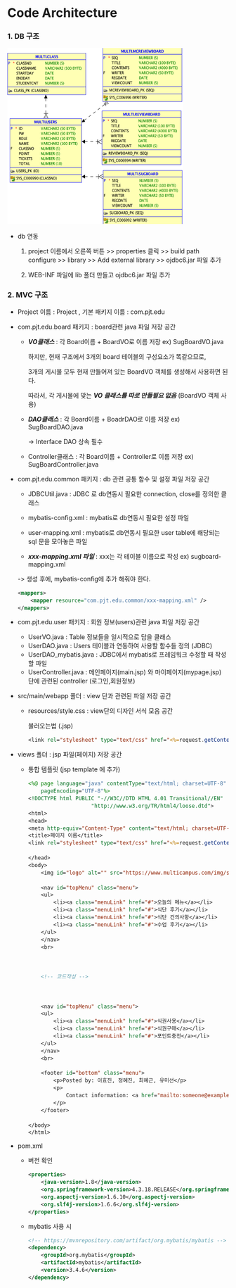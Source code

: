 # Code Architecture

### 1. DB 구조

<img src="images/db.png" width="400" height="400">



* db 연동

  1. project 이름에서 오른쪽 버튼 >> properties 클릭 >> build path configure >> library >> Add external library >> ojdbc6.jar 파일 추가

  2. WEB-INF 파일에 lib 폴더 만들고 ojdbc6.jar 파일 추가 

### 2. MVC 구조

* Project 이름 : Project , 기본 패키지 이름 : com.pjt.edu

* com.pjt.edu.board 패키지 : board관련 java 파일 저장 공간

  - ***VO클래스*** : 각 Board이름 + BoardVO로 이름 저장 ex) SugBoardVO.java 

    하지만, 현재 구조에서 3개의 board 테이블의 구성요소가 똑같으므로, 

    3개의 게시물 모두 현재 만들어져 있는 BoardVO 객체를 생성해서 사용하면 된다.

    따라서, 각 게시물에 맞는 ***VO 클래스를 따로 만들필요 없음*** (BoardVO 객체 사용)

  - ***DAO클래스*** : 각 Board이름 + BoadrDAO로 이름 저장 ex) SugBoardDAO.java

    -> Interface DAO 상속 필수

  - Controller클래스 : 각 Board이름 + Controller로 이름 저장 ex) SugBoardController.java

* com.pjt.edu.common 패키지 : db 관련 공통 함수 및 설정 파일 저장 공간

  * JDBCUtil.java : JDBC 로 db연동시 필요한 connection, close를 정의한 클래스

  * mybatis-config.xml : mybatis로 db연동시 필요한 설정 파일

  * user-mapping.xml : mybatis로 db연동시 필요한 user table에 해당되는 sql 문을 모아놓은 파일

  *  ***xxx-mapping.xml 파일*** : xxx는 각 테이블 이름으로 작성 ex) sugboard-mapping.xml 

    -> 생성 후에, mybatis-config에 추가 해줘야 한다.

    ```xml
    <mappers>
    	<mapper resource="com.pjt.edu.common/xxx-mapping.xml" />
    </mappers>
    ```

* com.pjt.edu.user 패키지 : 회원 정보(users)관련 java 파일 저장 공간

  * UserVO.java : Table 정보들을 일시적으로 담을 클래스
  * UserDAO.java : Users 테이블과 연동하여 사용할 함수들 정의 (JDBC)
  * UserDAO_mybatis.java : JDBC에서 mybatis로 프레임워크 수정할 때 작성할 파일
  * UserController.java : 메인페이지(main.jsp) 와 마이페이지(mypage.jsp) 단에 관련된 controller (로그인,회원정보)

* src/main/webapp 폴더 : view 단과 관련된 파일 저장 공간

  * resources/style.css : view단의 디자인 서식 모음 공간

    불러오는법 (.jsp)

    ```jsp
    <link rel="stylesheet" type="text/css" href="<%=request.getContextPath() %>/resources/style.css" />
    ```

* views 폴더 : jsp 파일(페이지) 저장 공간

  * 통합 템플릿 (jsp template 에 추가)

    ```jsp
    <%@ page language="java" contentType="text/html; charset=UTF-8"
    	pageEncoding="UTF-8"%>
    <!DOCTYPE html PUBLIC "-//W3C//DTD HTML 4.01 Transitional//EN"
    					"http://www.w3.org/TR/html4/loose.dtd">
    <html>
    <head>
    <meta http-equiv="Content-Type" content="text/html; charset=UTF-8">
    <title>페이지 이름</title>
    <link rel="stylesheet" type="text/css" href="<%=request.getContextPath()%>/resources/style.css" />
    
    </head>
    <body>
    	<img id="logo" alt="" src="https://www.multicampus.com/img/saas/main/logo/CUS0001/pc_main.png">
    	
    	<nav id="topMenu" class="menu">
    	<ul>
    		<li><a class="menuLink" href="#">오늘의 메뉴</a></li>
    		<li><a class="menuLink" href="#">식단 후기</a></li>
    		<li><a class="menuLink" href="#">식단 건의사항</a></li>
    		<li><a class="menuLink" href="#">수업 후기</a></li>
    	</ul>
    	</nav>
    	<br>
    	
    	
    	
    	<!-- 코드작성 -->
    
    
    
    	<nav id="topMenu" class="menu">
    	<ul>
    		<li><a class="menuLink" href="#">식권사용</a></li>
    		<li><a class="menuLink" href="#">식권구매</a></li>
    		<li><a class="menuLink" href="#">포인트충전</a></li>
    	</ul>
    	</nav>
    	<br>
    	
    	<footer id="bottom" class="menu">
    		<p>Posted by: 이효진, 정혜진, 최혜근, 유미선</p>
    		<p>
    			Contact information: <a href="mailto:someone@example.com">someone@example.com</a>.
    		</p>
    	</footer>
    	
    </body>
    </html>
    ```

* pom.xml

  * 버전 확인

    ```xml
    <properties>
    	<java-version>1.8</java-version>
    	<org.springframework-version>4.3.18.RELEASE</org.springframework-version>
    	<org.aspectj-version>1.6.10</org.aspectj-version>
    	<org.slf4j-version>1.6.6</org.slf4j-version>
    </properties>
    ```

  * mybatis 사용 시

    ```xml
    <!-- https://mvnrepository.com/artifact/org.mybatis/mybatis -->
    <dependency>
    	<groupId>org.mybatis</groupId>
    	<artifactId>mybatis</artifactId>
    	<version>3.4.6</version>
    </dependency>
    ```

    







